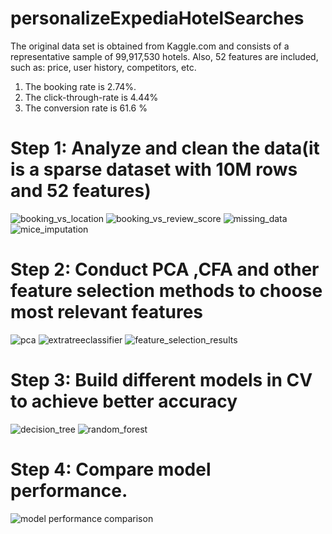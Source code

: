 # personalizeExpediaHotelSearches

The original data set is obtained from Kaggle.com and consists of a representative sample of 99,917,530
hotels. Also, 52 features are included, such as: price, user history, competitors, etc.

1. The booking rate is 2.74%.
2. The click-through-rate is 4.44%
3. The conversion rate is 61.6 %


# Step 1: Analyze and clean the data(it is a sparse dataset with 10M rows and 52 features)
![booking_vs_location](https://user-images.githubusercontent.com/27776652/32145958-a929601a-bc9e-11e7-9902-2c277cbc35d6.PNG)
![booking_vs_review_score](https://user-images.githubusercontent.com/27776652/32145959-a938c65e-bc9e-11e7-8e57-013553bccb7f.PNG)
![missing_data](https://user-images.githubusercontent.com/27776652/32145964-a98bfb4e-bc9e-11e7-98fc-d81e82aba258.png)
![mice_imputation](https://user-images.githubusercontent.com/27776652/32145963-a97d1066-bc9e-11e7-9532-f008e8c10679.PNG)

# Step 2: Conduct PCA ,CFA and other feature selection methods to choose most relevant features
![pca](https://user-images.githubusercontent.com/27776652/32145966-a9aedbbe-bc9e-11e7-9761-f47a34ff854f.PNG)
![extratreeclassifier](https://user-images.githubusercontent.com/27776652/32145961-a957bdfc-bc9e-11e7-966d-8a184b289374.PNG)
![feature_selection_results](https://user-images.githubusercontent.com/27776652/32145962-a96a1024-bc9e-11e7-8d99-15fa9f0acabf.PNG)

# Step 3: Build different models in CV to achieve better accuracy
![decision_tree](https://user-images.githubusercontent.com/27776652/32146012-419df158-bc9f-11e7-867e-145e9fcd6966.PNG)
![random_forest](https://user-images.githubusercontent.com/27776652/32146013-41c17f42-bc9f-11e7-96db-8741f802b9e4.PNG)

# Step 4: Compare model performance.
![model performance comparison](https://user-images.githubusercontent.com/27776652/32145965-a99e873c-bc9e-11e7-9c54-8868cbbd68ec.PNG)

